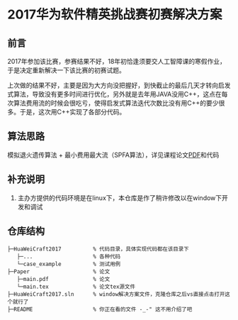 # 2017华为软件精英挑战赛初赛解决方案

## 前言

2017年参加该比赛，参赛结果不好，18年初恰逢须要交人工智障课的寒假作业，于是决定重新解决一下该比赛的初赛试题。

上次做的结果不好，主要是因为大方向没把握好，到快截止的最后几天才转向启发式算法，导致没有更多时间进行优化，另外就是去年用JAVA没用C++，这点在每次算法费用流的时候会很吃亏，使得启发式算法迭代次数比没有用C++的要少很多。于是，这次用C++实现了各部分代码。

## 算法思路

模拟退火遗传算法 + 最小费用最大流（SPFA算法），详见课程论文[PDF](https://github.com/2997215859/HuaWeiCraft2017/blob/master/Paper/main.pdf)和代码

## 补充说明

1. 主办方提供的代码环境是在linux下，本仓库是作了稍许修改以在window下开发和调试

## 仓库结构
```
├─HuaWeiCraft2017          % 代码目录，具体实现代码都在该目录下
   ├─...                   % 各种代码
   └─case_example          % 测试用例
├─Paper                    % 论文
   ├─main.pdf              % 论文
   └─main.tex              % 论文tex源文件
├─HuaWeiCraft2017.sln      % window解决方案文件，克隆仓库之后vs直接点击打开这个就行了
├─README                   % 你正在看的文件 -_-" 这不用介绍了吧
```

